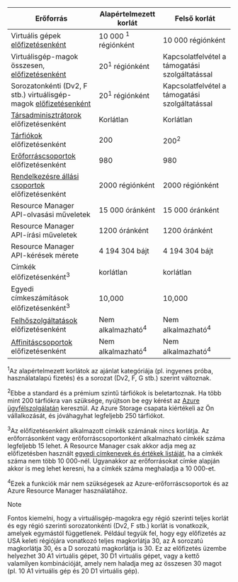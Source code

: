 | Erőforrás | Alapértelmezett korlát | Felső korlát |
| --- | --- | --- |
| Virtuális gépek [előfizetésenként](../articles/billing-buy-sign-up-azure-subscription.md) |10 000 <sup>1</sup> régiónként |10 000 régiónként |
| Virtuálisgép-magok összesen, [előfizetésenként](../articles/billing-buy-sign-up-azure-subscription.md) |20<sup>1</sup> régiónként | Kapcsolatfelvétel a támogatási szolgáltatással |
| Sorozatonkénti (Dv2, F stb.) virtuálisgép-magok [előfizetésenként](../articles/billing-buy-sign-up-azure-subscription.md) |20<sup>1</sup> régiónként | Kapcsolatfelvétel a támogatási szolgáltatással |
| [Társadminisztrátorok](../articles/billing-add-change-azure-subscription-administrator.md) előfizetésenként |Korlátlan |Korlátlan |
| [Tárfiókok](../articles/storage/common/storage-create-storage-account.md) előfizetésenként |200 |200<sup>2</sup> |
| [Erőforráscsoportok](../articles/azure-resource-manager/resource-group-overview.md) előfizetésenként |980 |980 |
| [Rendelkezésre állási csoportok](../articles/virtual-machines/windows/manage-availability.md#configure-multiple-virtual-machines-in-an-availability-set-for-redundancy) előfizetésenként |2000 régiónként |2000 régiónként |
| Resource Manager API-olvasási műveletek |15 000 óránként |15 000 óránként |
| Resource Manager API-írási műveletek |1200 óránként |1200 óránként |
| Resource Manager API-kérések mérete |4 194 304 bájt |4 194 304 bájt |
| Címkék előfizetésenként<sup>3</sup> |korlátlan |korlátlan |
| Egyedi címkeszámítások előfizetésenként<sup>3</sup> | 10,000 | 10,000 |
| [Felhőszolgáltatások](../articles/cloud-services/cloud-services-choose-me.md) előfizetésenként |Nem alkalmazható<sup>4</sup> |Nem alkalmazható<sup>4</sup> |
| [Affinitáscsoportok](../articles/virtual-network/virtual-networks-migrate-to-regional-vnet.md) előfizetésenként |Nem alkalmazható<sup>4</sup> |Nem alkalmazható<sup>4</sup> |

<sup>1</sup>Az alapértelmezett korlátok az ajánlat kategóriája (pl. ingyenes próba, használatalapú fizetés) és a sorozat (Dv2, F, G stb.) szerint változnak.

<sup>2</sup>Ebbe a standard és a prémium szintű tárfiókok is beletartoznak. Ha több mint 200 tárfiókra van szüksége, nyújtson be egy kérést az [Azure ügyfélszolgálatán](https://azure.microsoft.com/support/faq/) keresztül. Az Azure Storage csapata kiértékeli az Ön vállalkozását, és jóváhagyhat legfeljebb 250 tárfiókot.

<sup>3</sup>Az előfizetésenként alkalmazott címkék számának nincs korlátja. Az erőforrásonként vagy erőforráscsoportonként alkalmazható címkék száma legfeljebb 15 lehet. A Resource Manager csak akkor adja meg az előfizetésben használt [egyedi címkenevek és értékek listáját](/rest/api/resources/tags#Tags_List), ha a címkék száma nem több 10 000-nél. Ugyanakkor az erőforrásokat címke alapján akkor is meg lehet keresni, ha a címkék száma meghaladja a 10 000-et.  

<sup>4</sup>Ezek a funkciók már nem szükségesek az Azure-erőforráscsoportok és az Azure Resource Manager használatához.

> [!NOTE]
> Fontos kiemelni, hogy a virtuálisgép-magokra egy régió szerinti teljes korlát és egy régió szerinti sorozatonkénti (Dv2, F stb.) korlát is vonatkozik, amelyek egymástól függetlenek.  Például tegyük fel, hogy egy előfizetés az USA keleti régiójára vonatkozó teljes magkorlátja 30, az A sorozatú magkorlátja 30, és a D sorozatú magkorlátja is 30.  Ez az előfizetés üzembe helyezhet 30 A1 virtuális gépet, 30 D1 virtuális gépet, vagy a kettő valamilyen kombinációját, amely nem haladja meg az összesen 30 magot (pl. 10 A1 virtuális gép és 20 D1 virtuális gép).  
> <!-- -->
> 
> 

